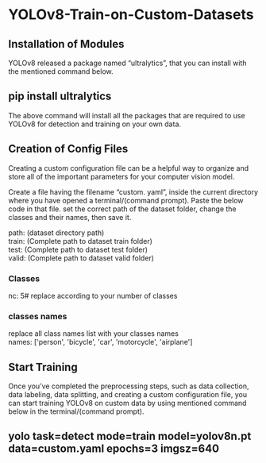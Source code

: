 # YOLOv8-Train-on-Custom-Datasets
## Installation of Modules
YOLOv8 released a package named “ultralytics”, that you can install with the mentioned command below.
## pip install ultralytics
The above command will install all the packages that are required to use YOLOv8 for detection and training on your own data.

## Creation of Config Files

Creating a custom configuration file can be a helpful way to organize and store all of the important parameters for your computer vision model.

Create a file having the filename “custom. yaml”, inside the current directory where you have opened a terminal/(command prompt). Paste the below code in that file. set the correct path of the dataset folder, change the classes and their names, then save it.   

path:  (dataset directory path)   
train: (Complete path to dataset train folder)    
test: (Complete path to dataset test folder)    
valid: (Complete path to dataset valid folder)   

### Classes   
nc: 5# replace according to your number of classes    

### classes names   
replace all class names list with your classes names     
names: ['person', 'bicycle', 'car', 'motorcycle', 'airplane']      

## Start Training     

Once you’ve completed the preprocessing steps, such as data collection, data labeling, data splitting, and creating a custom configuration file, you can start training YOLOv8 on custom data by using mentioned command below in the terminal/(command prompt).    

## yolo task=detect mode=train model=yolov8n.pt data=custom.yaml epochs=3 imgsz=640   
